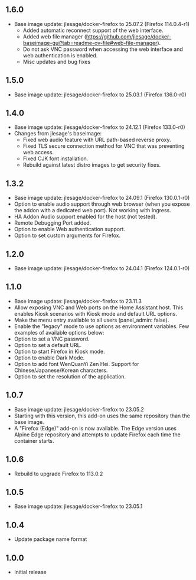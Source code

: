 <!-- https://developers.home-assistant.io/docs/add-ons/presentation#keeping-a-changelog -->

## 1.6.0

- Base image update: jlesage/docker-firefox to 25.07.2 (Firefox 114.0.4-r1)
  - Added automatic reconnect support of the web interface.
  - Added web file manager (https://github.com/jlesage/docker-baseimage-gui?tab=readme-ov-file#web-file-manager).
  - Do not ask VNC password when accessing the web interface and web authentication is enabled.
  - Misc updates and bug fixes

## 1.5.0

- Base image update: jlesage/docker-firefox to 25.03.1 (Firefox 136.0-r0)

## 1.4.0

- Base image update: jlesage/docker-firefox to 24.12.1 (Firefox 133.0-r0)
- Changes from jlesage's baseimage:
  - Fixed web audio feature with URL path-based reverse proxy.
  - Fixed TLS secure connection method for VNC that was preventing web access.
  - Fixed CJK font installation.
  - Rebuild against latest distro images to get security fixes.

## 1.3.2

- Base image update: jlesage/docker-firefox to 24.09.1 (Firefox 130.0.1-r0)
- Option to enable audio support through web browser (when you expose the addon with a dedicated web port). Not working with Ingress.
- HA Addon Audio support enabled for the host (not tested).
- Remote Debugging Port added.
- Option to enable Web authentication support.
- Option to set custom arguments for Firefox.

## 1.2.0

- Base image update: jlesage/docker-firefox to 24.04.1 (Firefox 124.0.1-r0)

## 1.1.0

- Base image update: jlesage/docker-firefox to 23.11.3
- Allow exposing VNC and Web ports on the Home Assistant host. This enables Kiosk scenarios with Kiosk mode and default URL options. 
- Make the menu entry available to all users (panel_admin: false).
- Enable the "legacy" mode to use options as environment variables. Few examples of available options below:
- Option to set a VNC password.
- Option to set a default URL.
- Option to start Firefox in Kiosk mode.
- Option to enable Dark Mode.
- Option to add font WenQuanYi Zen Hei. Support for Chinese/Japanese/Korean characters.
- Option to set the resolution of the application.

## 1.0.7

- Base image update: jlesage/docker-firefox to 23.05.2
- Starting with this version, this add-on uses the same repository than the base image.
- A "Firefox (Edge)" add-on is now available. The Edge version uses Alpine Edge repository and attempts to update Firefox each time the container starts.

## 1.0.6

- Rebuild to upgrade Firefox to 113.0.2

## 1.0.5

- Base image update: jlesage/docker-firefox to 23.05.1

## 1.0.4

- Update package name format

## 1.0.0

- Initial release
